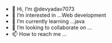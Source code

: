 - 👋 Hi, I’m @devyadav7073
- 👀 I’m interested in ...Web development
- 🌱 I’m currently learning ...java
- 💞️ I’m looking to collaborate on ...
- 📫 How to reach me ...

<!---
devyadav7073/devyadav7073 is a ✨ special ✨ repository because its `README.md` (this file) appears on your GitHub profile.
You can click the Preview link to take a look at your changes.
--->
